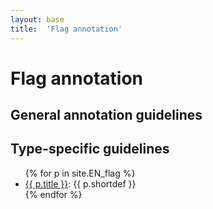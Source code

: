 ```yaml
---
layout: base
title:  'Flag annotation'
---
```


# Flag annotation

## General annotation guidelines

## Type-specific guidelines

<ul>
{% for p in site.EN_flag %}
  <li><a class="flag" href="{{ p.url | remove_first:'/' }}">{{ p.title }}</a>: {{ p.shortdef }}</li>
{% endfor %}
</ul>
